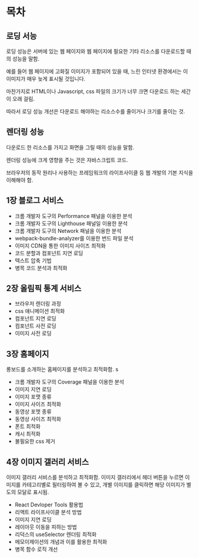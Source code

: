 # 목차


## 로딩 서능

로딩 성능은 서버에 있는 웹 페이지와 웹 페이지에 필요한 기타 리소스를 다운로드할 때의 성능을 말함. 

예를 들어 웹 페이지에 고화질 이미지가 포함되어 있을 때, 느린 인터넷 환경에서는 이 이미지가 매우 늦게 표시될 것입니다.

마찬가지로 HTML이나 Javascript, css 파일의 크기가 너무 크면 다운로드 하는 세간이 오래 걸림.

따라서 로딩 성능 개선은 다운로드 해야하는 리소스수를 줄이거나 크기를 줄이는 것.

## 렌더링 성능

다운로드 한 리소스를 가지고 화면을 그릴 때의 성능을 말함.

렌더링 성능에 크게 영향을 주는 것은 자바스크립트 코드.

브라우저의 동작 원리나 사용하는 프레임워크의 라이프사이클 등 웹 개발의 기본 지식을 이해해야 함.


## 1장 블로그 서비스

- 크롬 개발자 도구의 Performance 패널을 이용한 분석
- 크롬 개발자 도구의 Lighthouse 패널일 이용한 분석
- 크롬 개발자 도구의 Network 패널을 이용한 분석
- webpack-bundle-analyzer를 이용한 번드 파일 분석
- 이미지 CDN을 통한 이미지 사이즈 최적화
- 코드 분할과 컴포넌트 지연 로딩
- 텍스트 압축 기법
- 병목 코드 분석과 최적화

## 2장 올림픽 통계 서비스

- 브라우저 렌더링 과정
- css 애니메이션 최적화
- 컴포넌트 지연 로딩
- 컴포넌트 사전 로딩
- 이미지 사전 로딩

## 3장 홈페이지

롱보드를 소개하는 홈페이지를 분석하고 최적화함.
s
- 크롬 개발자 도구의 Coverage 패널을 이용한 분석
- 이미지 지연 로딩
- 이미지 포맷 종류
- 이미지 사이즈 최적화
- 동영상 포맷 종류
- 동영상 사이즈 최적화
- 폰트 최적화
- 캐시 최적화
- 불필요한 css 제거

## 4장 이미지 갤러리 서비스

이미지 갤러리 서비스를 분석하고 최적화함.
이미지 갤러리에서 헤더 버튼을 누르면 이미지를 카테고리별로 필터링하여 볼 수 있고, 개별 이미지를 클릭하면 해당 이미지가 별도의 모달로 표시됨.

- React Devloper Tools 활용법
- 리액트 라이프사이클 분석 방법
- 이미지 지연 로딩
- 레이아웃 이동을 피하는 방법
- 리덕스의 useSelector 렌더링 최적화
- 메모이제이션의 개념과 이를 활용한 최적화
- 병목 함수 로직 개선

